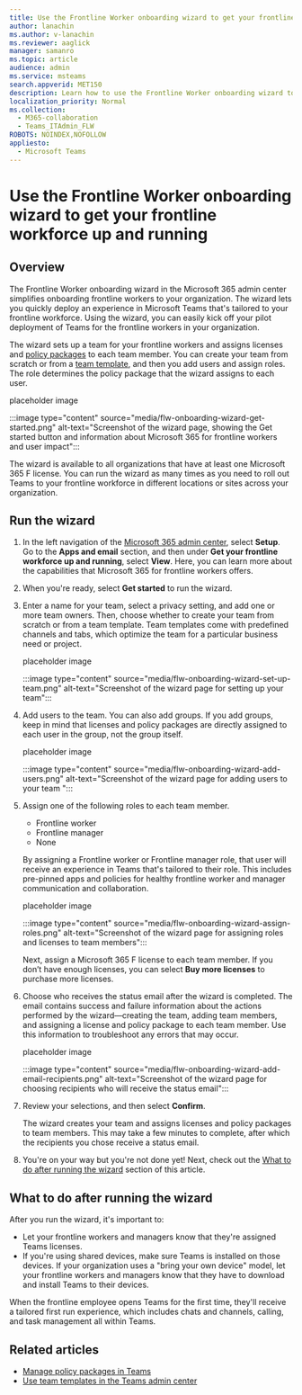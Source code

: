 ```yaml
---
title: Use the Frontline Worker onboarding wizard to get your frontline workforce up and running
author: lanachin
ms.author: v-lanachin
ms.reviewer: aaglick
manager: samanro
ms.topic: article
audience: admin
ms.service: msteams
search.appverid: MET150
description: Learn how to use the Frontline Worker onboarding wizard to quickly deploy an experience in Teams that's tailored to frontline workers and managers in your organization.
localization_priority: Normal
ms.collection: 
  - M365-collaboration
  - Teams_ITAdmin_FLW
ROBOTS: NOINDEX,NOFOLLOW
appliesto: 
  - Microsoft Teams
---
```


# Use the Frontline Worker onboarding wizard to get your frontline workforce up and running

## Overview

The Frontline Worker onboarding wizard in the Microsoft 365 admin center simplifies onboarding frontline workers to your organization. The wizard lets you quickly deploy an experience in Microsoft Teams that's tailored to your frontline workforce. Using the wizard, you can easily kick off your pilot deployment of Teams for the frontline workers in your organization. 

The wizard sets up a team for your frontline workers and assigns licenses and [policy packages](manage-policy-packages.md) to each team member. You can create your team from scratch or from a [team template](get-started-with-teams-templates-in-the-admin-console.md), and then you add users and assign roles. The role determines the policy package that the wizard assigns to each user.

placeholder image

:::image type="content" source="media/flw-onboarding-wizard-get-started.png" alt-text="Screenshot of the wizard page, showing the Get started button and information about Microsoft 365 for frontline workers and user impact":::

The wizard is available to all organizations that have at least one Microsoft 365 F license. You can run the wizard as many times as you need to roll out Teams to your frontline workforce in different locations or sites across your organization.

## Run the wizard

1. In the left navigation of the [Microsoft 365 admin center](https://admin.microsoft.com/), select **Setup**. Go to the **Apps and email** section, and then under **Get your frontline workforce up and running**, select **View**. Here, you can learn more about the capabilities that Microsoft 365 for frontline workers offers.

2. When you're ready, select **Get started** to run the wizard.

3. Enter a name for your team, select a privacy setting, and add one or more team owners. Then, choose whether to create your team from scratch or from a team template. Team templates come with predefined channels and tabs, which optimize the team for a particular business need or project.

    placeholder image

    :::image type="content" source="media/flw-onboarding-wizard-set-up-team.png" alt-text="Screenshot of the wizard page for setting up your team":::

4. Add users to the team. You can also add groups. If you add groups, keep in mind that licenses and policy packages are directly assigned to each user in the group, not the group itself.

    placeholder image

   :::image type="content" source="media/flw-onboarding-wizard-add-users.png" alt-text="Screenshot of the wizard page for adding users to your team ":::

5. Assign one of the following roles to each team member.

    - Frontline worker
    - Frontline manager
    - None

    By assigning a Frontline worker or Frontline manager role, that user will receive an experience in Teams that's tailored to their role. This includes pre-pinned apps and policies for healthy frontline worker and manager communication and collaboration.

    placeholder image

    :::image type="content" source="media/flw-onboarding-wizard-assign-roles.png" alt-text="Screenshot of the wizard page for assigning roles and licenses to team members":::

    Next, assign a Microsoft 365 F license to each team member. If you don’t have enough licenses, you can select **Buy more licenses** to purchase more licenses.  

6. Choose who receives the status email after the wizard is completed. The email contains success and failure information about the actions performed by the wizard&mdash;creating the team, adding team members, and assigning a license and policy package to each team member. Use this information to troubleshoot any errors that may occur.

    placeholder image

    :::image type="content" source="media/flw-onboarding-wizard-add-email-recipients.png" alt-text="Screenshot of the wizard page for choosing recipients who will receive the status email":::

7. Review your selections, and then select **Confirm**.

    The wizard creates your team and assigns licenses and policy packages to team members. This may take a few minutes to complete, after which the recipients you chose receive a status email.

8. You're on your way but you're not done yet! Next, check out the [What to do after running the wizard](#what-to-do-after-running-the-wizard) section of this article.

## What to do after running the wizard

After you run the wizard, it's important to:

- Let your frontline workers and managers know that they're assigned Teams licenses.
- If you're using shared devices, make sure Teams is installed on those devices. If your organization uses a "bring your own device" model, let your frontline workers and managers know that they have to download and install Teams to their devices.

When the frontline employee opens Teams for the first time, they'll receive a tailored first run experience, which includes chats and channels, calling, and task management all within Teams.

## Related articles

- [Manage policy packages in Teams](manage-policy-packages.md)
- [Use team templates in the Teams admin center](get-started-with-teams-templates-in-the-admin-console.md)